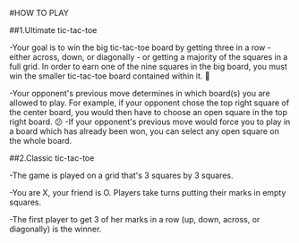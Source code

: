 #HOW TO PLAY

##1.Ultimate tic-tac-toe

-Your goal is to win the big tic-tac-toe board by getting three in a row - either across, down, or diagonally - or getting a majority of the squares in a full grid. In order to earn one of the nine squares in the big board, you must win the smaller tic-tac-toe board contained within it. :facepunch:

-Your opponent's previous move determines in which board(s) you are allowed to play. For example, if your opponent chose the top right square of the center board, you would then have to choose an open square in the top right board.
:confused:
-If your opponent's previous move would force you to play in a board which has already been won, you can select any open square on the whole board.  

##2.Classic tic-tac-toe

-The game is played on a grid that's 3 squares by 3 squares.

-You are X, your friend is O. Players take turns putting their marks in empty squares.

-The first player to get 3 of her marks in a row (up, down, across, or diagonally) is the winner.
